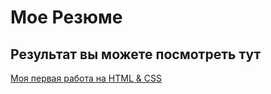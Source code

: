 # Мое Резюме

## Результат вы можете посмотреть тут

[Моя первая работа на HTML & CSS](https://sashikgrozniy.github.io/resume/)
